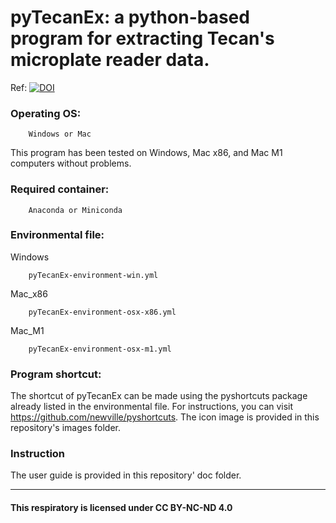 # pyTecanEx: a python-based program for extracting Tecan's microplate reader data.
Ref: [![DOI](https://zenodo.org/badge/819427772.svg)](https://zenodo.org/doi/10.5281/zenodo.13378610)


### Operating OS: 
        Windows or Mac

This program has been tested on Windows, Mac x86, and Mac M1 computers without problems.

### Required container:
        Anaconda or Miniconda


### Environmental file:

Windows

        pyTecanEx-environment-win.yml

Mac_x86

        pyTecanEx-environment-osx-x86.yml

Mac_M1
    
        pyTecanEx-environment-osx-m1.yml

### Program shortcut:

The shortcut of pyTecanEx can be made using the pyshortcuts package already listed in the environmental file. For instructions, you can visit https://github.com/newville/pyshortcuts. The icon image is provided in this repository's images folder.

### Instruction

The user guide is provided in this repository' doc folder.

---
#### This respiratory is licensed under CC BY-NC-ND 4.0
